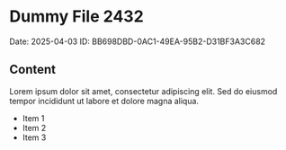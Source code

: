 # Dummy File 2432

Date: 2025-04-03
ID: BB698DBD-0AC1-49EA-95B2-D31BF3A3C682

## Content

Lorem ipsum dolor sit amet, consectetur adipiscing elit.
Sed do eiusmod tempor incididunt ut labore et dolore magna aliqua.

* Item 1
* Item 2
* Item 3
